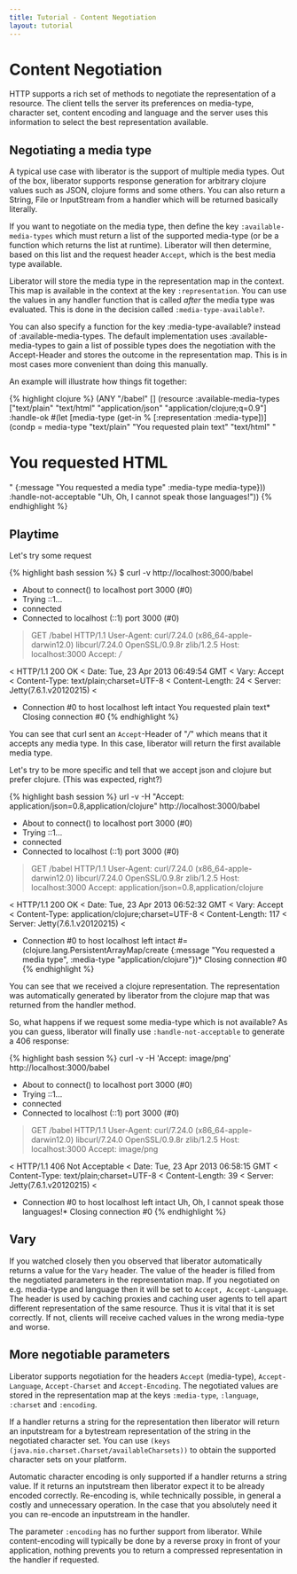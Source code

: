 ```yaml
---
title: Tutorial - Content Negotiation
layout: tutorial
---
```

# Content Negotiation

HTTP supports a rich set of methods to negotiate the representation of
a resource. The client tells the server its preferences on
media-type, character set, content encoding and language and the
server uses this information to select the best representation
available.

## Negotiating a media type

A typical use case with liberator is the support of multiple media
types. Out of the box, liberator supports response generation for
arbitrary clojure values such as JSON, clojure forms and some others. You
can also return a String, File or InputStream from a handler which
will be returned basically literally.

If you want to negotiate on the media type, then define the key
 ````:available-media-types```` which must return a list of the
 supported media-type (or be a function which returns the list at
 runtime). Liberator will then determine, based on this list and the
request header ````Accept````, which is the best media type available.

Liberator will store the media type in the representation map in the
context. This map is available in the context at the key
````:representation````. You can use the values in any handler
function that is called _after_ the media type was evaluated. This
is done in the decision called ````:media-type-available?````.

<div class="alert alert-info">You can also specify a function for the
key :media-type-available? instead of :available-media-types. The
default implementation uses :available-media-types to gain a list of
possible types does the negotiation with the Accept-Header and stores
the outcome in the representation map. This is in most cases more
convenient than doing this manually.</div>

An example will illustrate how things fit together:

{% highlight clojure %}
  (ANY "/babel" []
       (resource :available-media-types ["text/plain" "text/html"
                                         "application/json" "application/clojure;q=0.9"]
                 :handle-ok
                 #(let [media-type
                        (get-in % [:representation :media-type])]
                    (condp = media-type
                      "text/plain" "You requested plain text"
                      "text/html" "<html><h1>You requested HTML</h1></html>"
                      {:message "You requested a media type"
                       :media-type media-type}))
                 :handle-not-acceptable "Uh, Oh, I cannot speak those languages!"))
{% endhighlight %}

## Playtime

Let's try some request

{% highlight bash session %}
$ curl -v http://localhost:3000/babel
* About to connect() to localhost port 3000 (#0)
*   Trying ::1...
* connected
* Connected to localhost (::1) port 3000 (#0)
> GET /babel HTTP/1.1
> User-Agent: curl/7.24.0 (x86_64-apple-darwin12.0) libcurl/7.24.0 OpenSSL/0.9.8r zlib/1.2.5
> Host: localhost:3000
> Accept: */*
>
< HTTP/1.1 200 OK
< Date: Tue, 23 Apr 2013 06:49:54 GMT
< Vary: Accept
< Content-Type: text/plain;charset=UTF-8
< Content-Length: 24
< Server: Jetty(7.6.1.v20120215)
<
* Connection #0 to host localhost left intact
You requested plain text* Closing connection #0
{% endhighlight %}

You can see that curl sent an ````Accept````-Header of "*/*" which means
that it accepts any media type. In this case, liberator will return
the first available media type.

Let's try to be more specific and tell that we accept json and clojure
but prefer clojure. (This was expected, right?)

{% highlight bash session %}
url -v -H "Accept: application/json=0.8,application/clojure" http://localhost:3000/babel
* About to connect() to localhost port 3000 (#0)
*   Trying ::1...
* connected
* Connected to localhost (::1) port 3000 (#0)
> GET /babel HTTP/1.1
> User-Agent: curl/7.24.0 (x86_64-apple-darwin12.0) libcurl/7.24.0 OpenSSL/0.9.8r zlib/1.2.5
> Host: localhost:3000
> Accept: application/json=0.8,application/clojure
>
< HTTP/1.1 200 OK
< Date: Tue, 23 Apr 2013 06:52:32 GMT
< Vary: Accept
< Content-Type: application/clojure;charset=UTF-8
< Content-Length: 117
< Server: Jetty(7.6.1.v20120215)
<
* Connection #0 to host localhost left intact
#=(clojure.lang.PersistentArrayMap/create {:message "You requested a media type", :media-type "application/clojure"})* Closing connection #0
{% endhighlight %}

You can see that we received a clojure representation. The
representation was automatically generated by liberator from the
clojure map that was returned from the handler method.

So, what happens if we request some media-type which is not available?
As you can guess, liberator will finally use
````:handle-not-acceptable```` to generate a 406 response:

{% highlight bash session %}
curl -v -H 'Accept: image/png' http://localhost:3000/babel
* About to connect() to localhost port 3000 (#0)
*   Trying ::1...
* connected
* Connected to localhost (::1) port 3000 (#0)
> GET /babel HTTP/1.1
> User-Agent: curl/7.24.0 (x86_64-apple-darwin12.0) libcurl/7.24.0 OpenSSL/0.9.8r zlib/1.2.5
> Host: localhost:3000
> Accept: image/png
>
< HTTP/1.1 406 Not Acceptable
< Date: Tue, 23 Apr 2013 06:58:15 GMT
< Content-Type: text/plain;charset=UTF-8
< Content-Length: 39
< Server: Jetty(7.6.1.v20120215)
<
* Connection #0 to host localhost left intact
Uh, Oh, I cannot speak those languages!* Closing connection #0
{% endhighlight %}

## Vary 

If you watched closely then you observed that liberator automatically
returns a value for the ````Vary```` header. The value of the header
is filled from the negotiated parameters in the representation map.
If you negotiated on e.g. media-type and language then it will be set
to ````Accept, Accept-Language````. The header is used by caching
proxies and caching user agents to tell apart different representation of
the same resource. Thus it is vital that it is set correctly. If not,
clients will receive cached values in the wrong media-type and worse.

## More negotiable parameters

Liberator supports negotiation for the headers ````Accept```` (media-type),
````Accept-Language````, ````Accept-Charset```` and
````Accept-Encoding````. The negotiated values are stored in the
representation map at the keys ````:media-type````, ````:language````,
````:charset```` and ````:encoding````.

If a handler returns a string for the representation then liberator
will return an inputstream for a bytestream representation of the
string in the negotiated character set. You can use ````(keys
(java.nio.charset.Charset/availableCharsets))```` to obtain the
supported character sets on your platform.

<div class="alert alert-info">Automatic character encoding is only
supported if a handler returns a string value. If it returns an
inputstream then liberator expect it to be already encoded
correctly. Re-encoding is, while technically possible, in general
a costly and unnecessary operation. In the case that you absolutely
need it you can re-encode an inputstream in the handler.</div>

The parameter ````:encoding```` has no further support from liberator.
While content-encoding will typically be done by a reverse proxy in front
of your application, nothing prevents you to return a compressed
representation in the handler if requested.
